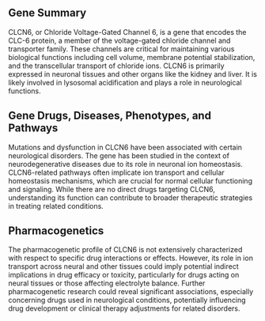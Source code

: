 ## Gene Summary
CLCN6, or Chloride Voltage-Gated Channel 6, is a gene that encodes the CLC-6 protein, a member of the voltage-gated chloride channel and transporter family. These channels are critical for maintaining various biological functions including cell volume, membrane potential stabilization, and the transcellular transport of chloride ions. CLCN6 is primarily expressed in neuronal tissues and other organs like the kidney and liver. It is likely involved in lysosomal acidification and plays a role in neurological functions.

## Gene Drugs, Diseases, Phenotypes, and Pathways
Mutations and dysfunction in CLCN6 have been associated with certain neurological disorders. The gene has been studied in the context of neurodegenerative diseases due to its role in neuronal ion homeostasis. CLCN6-related pathways often implicate ion transport and cellular homeostasis mechanisms, which are crucial for normal cellular functioning and signaling. While there are no direct drugs targeting CLCN6, understanding its function can contribute to broader therapeutic strategies in treating related conditions.

## Pharmacogenetics
The pharmacogenetic profile of CLCN6 is not extensively characterized with respect to specific drug interactions or effects. However, its role in ion transport across neural and other tissues could imply potential indirect implications in drug efficacy or toxicity, particularly for drugs acting on neural tissues or those affecting electrolyte balance. Further pharmacogenetic research could reveal significant associations, especially concerning drugs used in neurological conditions, potentially influencing drug development or clinical therapy adjustments for related disorders.